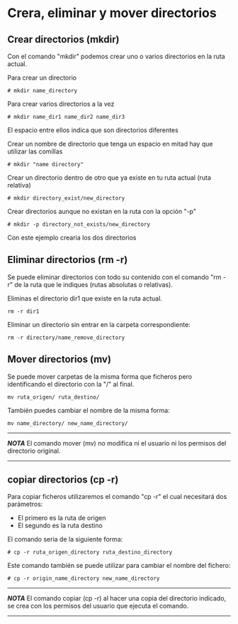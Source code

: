 # Crera, eliminar y mover directorios #
## Crear directorios (mkdir) ##
Con el comando "mkdir" podemos crear uno o varios directorios en la ruta actual.

Para crear un directorio

    # mkdir name_directory

Para crear varios directorios a la vez

    # mkdir name_dir1 name_dir2 name_dir3

El espacio entre ellos indica que son directorios diferentes

Crear un nombre de directorio que tenga un espacio en mitad hay que utilizar las comillas

    # mkdir "name directory"

Crear un directorio dentro de otro que ya existe en tu ruta actual (ruta relativa)

    # mkdir directory_exist/new_directory

Crear directorios aunque no existan en la ruta con la opción "-p"
 
    # mkdir -p directory_not_exists/new_directory

Con este ejemplo crearia los dos directorios

## Eliminar directorios (rm -r) ##
Se puede eliminar directorios con todo su contenido con el comando "rm -r" de la ruta que le indiques (rutas absolutas o relativas).

Eliminas el directorio dir1 que existe en la ruta actual.

    rm -r dir1

Eliminar un directorio sin entrar en la carpeta correspondiente:

    rm -r directory/name_remove_directory

## Mover directorios (mv) ##
Se puede mover carpetas de la misma forma que ficheros pero identificando el directorio con la "/" al final.

    mv ruta_origen/ ruta_destino/

También puedes cambiar el nombre de la misma forma:

    mv name_directory/ new_name_directory/

***
***NOTA***
El comando mover (mv) no modifica ni el usuario ni los permisos del directorio original.
***

## copiar directorios (cp -r) ##
Para copiar ficheros utilizaremos el comando "cp -r" el cual necesitará dos parámetros:

- El primero es la ruta de origen
- El segundo es la ruta destino

El comando seria de la siguiente forma:

    # cp -r ruta_origen_directory ruta_destino_directory

Este comando también se puede utilizar para cambiar el nombre del fichero:

    # cp -r origin_name_directory new_name_directory

***
***NOTA***
El comando copiar (cp -r) al hacer una copia del directorio indicado, se crea con los permisos del usuario que ejecuta el comando.
***
